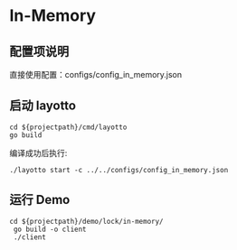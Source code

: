 # In-Memory

## 配置项说明

直接使用配置：configs/config_in_memory.json


## 启动 layotto

````shell
cd ${projectpath}/cmd/layotto
go build
````
编译成功后执行:
````shell
./layotto start -c ../../configs/config_in_memory.json
````

## 运行 Demo

````shell
cd ${projectpath}/demo/lock/in-memory/
 go build -o client
 ./client
````
